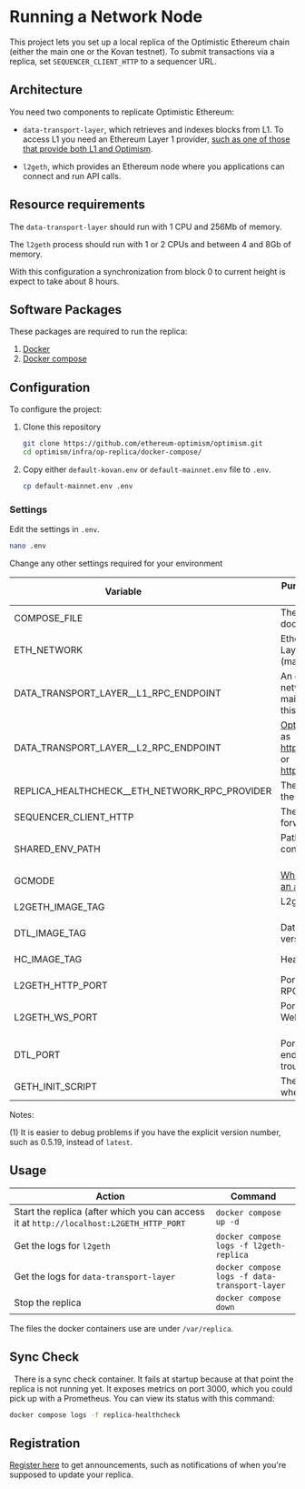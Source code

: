 # Running a Network Node

This project lets you set up a local replica of the Optimistic Ethereum chain (either the main one or the Kovan testnet). 
To submit transactions via a replica, set `SEQUENCER_CLIENT_HTTP` to a sequencer URL.

## Architecture

You need two components to replicate Optimistic Ethereum:

- `data-transport-layer`, which retrieves and indexes blocks from L1. 
  To access L1 you need an Ethereum Layer 1 provider, [such as one of those that provide both L1 and Optimism](https://community.optimism.io/docs/useful-tools/providers/).

- `l2geth`, which provides an Ethereum node where you applications can connect and run API calls.

## Resource requirements

The `data-transport-layer` should run with 1 CPU and 256Mb of memory.

The `l2geth` process should run with 1 or 2 CPUs and between 4 and 8Gb of memory.

With this configuration a synchronization from block 0 to current height is expect to take about 8 hours.

## Software Packages

These packages are required to run the replica:

1. [Docker](https://docs.docker.com/engine/install/)
1. [Docker compose](https://docs.docker.com/compose/install/)

## Configuration

To configure the project:

1. Clone this repository 

   ```sh
   git clone https://github.com/ethereum-optimism/optimism.git
   cd optimism/infra/op-replica/docker-compose/
   ```

1. Copy either `default-kovan.env` or `default-mainnet.env` file to `.env`.

   ```sh
   cp default-mainnet.env .env
   ```

### Settings

Edit the settings in `.env`.

```sh
nano .env
```
  
   
Change any other settings required for your environment

| Variable                 | Purpose                                                  | Default
| ------------------------ | -------------------------------------------------------- | -----------
| COMPOSE_FILE             | The yml files to use with docker-compose                 | replica.yml:replica-shared.yml
| ETH_NETWORK              | Ethereum Layer1 and Layer2 network (mainnet,kovan)       | Depends on the configuration file you use
| DATA_TRANSPORT_LAYER__L1_RPC_ENDPOINT | An endpoint for the L1 network, either kovan or mainnet. You **must** change this to a valid value.
| DATA_TRANSPORT_LAYER__L2_RPC_ENDPOINT | [Optimistic endpoint](https://community.optimism.io/docs/useful-tools/networks/), such as https://kovan.optimism.io or https://mainnet.optimism.io
| REPLICA_HEALTHCHECK__ETH_NETWORK_RPC_PROVIDER | The L2 endpoint to check the replica against | (typically the same as the DATA_TRANSPORT_LAYER__L2_RPC_ENDPOINT)
| SEQUENCER_CLIENT_HTTP | The L2 sequencer to forward tx to  | (typically the same as the DATA_TRANSPORT_LAYER__L2_RPC_ENDPOINT)
| SHARED_ENV_PATH          | Path to a directory containing env files                 | [a directory under .../op-replica](https://github.com/ethereum-optimism/optimism/tree/develop/infra/op-replica/envs)
| GCMODE                   | [Whether to run l2geth as an `archive` or `full` node](https://www.quicknode.com/guides/infrastructure/ethereum-full-node-vs-archive-node)     | archive
| L2GETH_IMAGE_TAG         | L2geth version                                           | [Go here](https://hub.docker.com/r/ethereumoptimism/l2geth/tags) and find the latest version. At writing this is 0.5.19 (1).
| DTL_IMAGE_TAG            | Data transport layer version                             | [Go here](https://hub.docker.com/r/ethereumoptimism/data-transport-layer/tags) and find the latest version. At writing this is 0.5.30 (1).
| HC_IMAGE_TAG             | Health check version                                     | [Go here](https://hub.docker.com/r/ethereumoptimism/data-transport-layer/tags) and find the latest version. At writing this is 1.0.6 (1).
| L2GETH_HTTP_PORT         | Port number for the l2geth RPC endpoint                  | 9991
| L2GETH_WS_PORT           | Port number for the l2geth WebSockets endpoint           | 9992
| DTL_PORT                 | Port number for the DTL endpoint, for troubleshooting    | 7878
| GETH_INIT_SCRIPT         | The script name to run when initializing l2geth          | A file under [op-replica/scripts](https://github.com/ethereum-optimism/optimism/tree/develop/infra/op-replica/envs)

Notes:

(1) It is easier to debug problems if you have the explicit version number, such as 0.5.19, instead of `latest`.

## Usage


| Action | Command |
| - | - |
| Start the replica (after which you can access it at `http://localhost:L2GETH_HTTP_PORT` | `docker compose up -d` |
| Get the logs for `l2geth` | `docker compose logs -f l2geth-replica` |
| Get the logs for `data-transport-layer` | `docker compose logs -f data-transport-layer` |
| Stop the replica | `docker compose down` |

The files the docker containers use are under `/var/replica`.


## Sync Check
 
There is a sync check container. It fails at startup because at that point the replica is not running yet. It exposes metrics on port 3000, which you could pick up with a Prometheus. You can view its status with this command:

```sh
docker compose logs -f replica-healthcheck
```

## Registration

[Register here](https://groups.google.com/a/optimism.io/g/optimism-announce) to get announcements, such as notifications of when you're supposed to update your replica.
